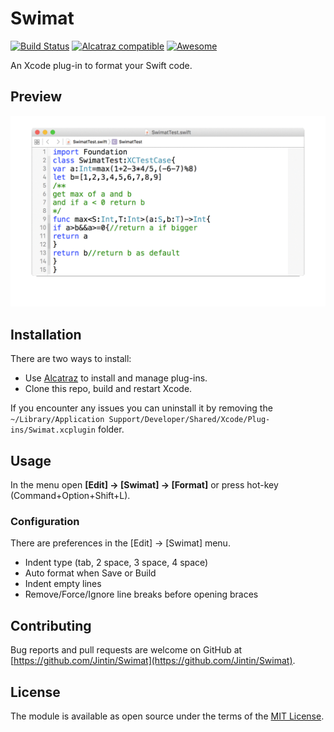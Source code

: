# Swimat
[![Build Status](https://travis-ci.org/Jintin/Swimat.svg?branch=master)](https://travis-ci.org/Jintin/Swimat)
[![Alcatraz compatible](https://img.shields.io/badge/Alcatraz-compatible-brightgreen.svg)](https://github.com/alcatraz/Alcatraz)
[![Awesome](https://cdn.rawgit.com/sindresorhus/awesome/d7305f38d29fed78fa85652e3a63e154dd8e8829/media/badge.svg)](https://github.com/matteocrippa/awesome-swift)

An Xcode plug-in to format your Swift code.

## Preview
![](./README/preview.gif)

## Installation
There are two ways to install:
- Use [Alcatraz](https://github.com/mneorr/Alcatraz) to install and manage plug-ins.
- Clone this repo, build and restart Xcode.

If you encounter any issues you can uninstall it by removing the `~/Library/Application Support/Developer/Shared/Xcode/Plug-ins/Swimat.xcplugin` folder.

## Usage
In the menu open **[Edit] -> [Swimat] -> [Format]** or press hot-key (Command+Option+Shift+L).

### Configuration

There are preferences in the [Edit] -> [Swimat] menu.
- Indent type (tab, 2 space, 3 space, 4 space)
- Auto format when Save or Build
- Indent empty lines
- Remove/Force/Ignore line breaks before opening braces

## Contributing
Bug reports and pull requests are welcome on GitHub at [https://github.com/Jintin/Swimat](https://github.com/Jintin/Swimat).

## License
The module is available as open source under the terms of the [MIT License](http://opensource.org/licenses/MIT).
